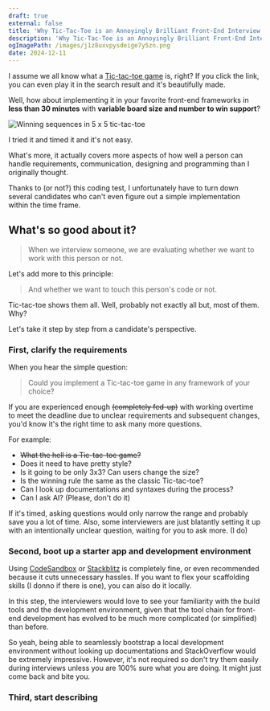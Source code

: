 ```yaml
---
draft: true
external: false
title: 'Why Tic-Tac-Toe is an Annoyingly Brilliant Front-End Interview Coding Test'
description: 'Why Tic-Tac-Toe is an Annoyingly Brilliant Front-End Interview Coding Test'
ogImagePath: /images/j1z8uxvpysdeige7y5zn.png
date: 2024-12-11
---
```


I assume we all know what a [Tic-tac-toe game](https://www.google.com/search?q=tic+tac+toe) is, right? If you click the link, you can even play it in the search result and it's beautifully made.

Well, how about implementing it in your favorite front-end frameworks in **less than 30 minutes** with **variable board size and number to win support**?

![Winning sequences in 5 x 5 tic-tac-toe](/images/d25g2cbvcam87oojr8az.png)

I tried it and timed it and it's not easy.

What's more, it actually covers more aspects of how well a person can handle requirements, communication, designing and programming than I originally thought.

Thanks to (or not?) this coding test, I unfortunately have to turn down several candidates who can't even figure out a simple implementation within the time frame.

## What's so good about it?

> When we interview someone, we are evaluating whether we want to work with this person or not.

Let's add more to this principle:

> And whether we want to touch this person's code or not.

Tic-tac-toe shows them all. Well, probably not exactly all but, most of them. Why?

Let's take it step by step from a candidate's perspective.

### First, clarify the requirements

When you hear the simple question:

> Could you implement a Tic-tac-toe game in any framework of your choice?

If you are experienced enough ~~(completely fed-up)~~ with working overtime to meet the deadline due to unclear requirements and subsequent changes, you'd know it's the right time to ask many more questions.

For example:

- ~~What the hell is a Tic-tac-toe game?~~
- Does it need to have pretty style?
- Is it going to be only 3x3? Can users change the size?
- Is the winning rule the same as the classic Tic-tac-toe?
- Can I look up documentations and syntaxes during the process?
- Can I ask AI? (Please, don't do it)

If it's timed, asking questions would only narrow the range and probably save you a lot of time. Also, some interviewers are just blatantly setting it up with an intentionally unclear question, waiting for you to ask more. (I do)

### Second, boot up a starter app and development environment

Using [CodeSandbox](https://codesandbox.io/) or [Stackblitz](https://stackblitz.com/) is completely fine, or even recommended because it cuts unnecessary hassles. If you want to flex your scaffolding skills (I donno if there is one), you can also do it locally.

In this step, the interviewers would love to see your familiarity with the build tools and the development environment, given that the tool chain for front-end development has evolved to be much more complicated (or simplified) than before.

So yeah, being able to seamlessly bootstrap a local development environment without looking up documentations and StackOverflow would be extremely impressive. However, it's not required so don't try them easily during interviews unless you are 100% sure what you are doing. It might just come back and bite you.

### Third, start describing
